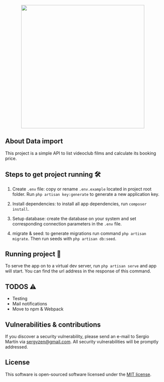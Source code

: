 <p align="center"><img src="https://res.cloudinary.com/dtfbvvkyp/image/upload/v1566331377/laravel-logolockup-cmyk-red.svg" width="400"></p>

## About Data import

This project is a simple API to list videoclub films and calculate its booking price.

##  Steps to get project running 🛠

1. Create `.env` file: copy or rename `.env.example` located in project root folder. Run `php artisan key:generate` 
to generate a new application key.

2. Install dependencies: to install all app dependencies, run `composer install`.

3. Setup database: create the database on your system and set corresponding connection parameters in the `.env` file.

4. migrate & seed: to generate migrations run command `php artisan migrate`. Then run seeds with `php artisan db:seed`.

## Running project 🚀

To serve the app on to a virtual dev server, run `php artisan serve` and app will start. 
You can find the url address in the response of this command.

## TODOS ⚠
- Testing
- Mail notifications
- Move to npm & Webpack

## Vulnerabilities & contributions

If you discover a security vulnerability, please send an e-mail to Sergio Martín via [sergyzen@gmail.com](mailto:sergyzen@gmail.com). 
All security vulnerabilities will be promptly addressed.

## License

This software is open-sourced software licensed under the [MIT license](https://opensource.org/licenses/MIT).
